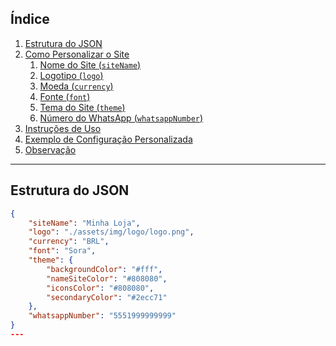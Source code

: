 ## Índice

1. [Estrutura do JSON](#estrutura-do-json)
2. [Como Personalizar o Site](#como-personalizar-o-site)
    1. [Nome do Site (`siteName`)](#nome-do-site-sitename)
    2. [Logotipo (`logo`)](#logotipo-logo)
    3. [Moeda (`currency`)](#moeda-currency)
    4. [Fonte (`font`)](#fonte-font)
    5. [Tema do Site (`theme`)](#tema-do-site-theme)
    6. [Número do WhatsApp (`whatsappNumber`)](#numero-do-whatsapp-whatsappnumber)
3. [Instruções de Uso](#instrucoes-de-uso)
4. [Exemplo de Configuração Personalizada](#exemplo-de-configuracao-personalizada)
5. [Observação](#observacao)

---
## Estrutura do JSON

```json
{
    "siteName": "Minha Loja",
    "logo": "./assets/img/logo/logo.png",
    "currency": "BRL",
    "font": "Sora",
    "theme": {
        "backgroundColor": "#fff",
        "nameSiteColor": "#808080",
        "iconsColor": "#808080",
        "secondaryColor": "#2ecc71"
    },
    "whatsappNumber": "5551999999999"
}
---
